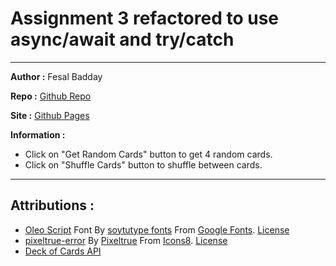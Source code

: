 # Assignment 3 refactored to use async/await and try/catch

---

**Author :** Fesal Badday

**Repo :** [Github Repo](https://github.com/FesalBadday/asynchronous-fetch)

**Site :** [Github Pages](https://FesalBadday.github.io/asynchronous-fetch)

**Information :**

 - Click on "Get Random Cards" button to get 4 random cards.
 - Click on "Shuffle Cards" button to shuffle between cards.

---

## Attributions :

- [Oleo Script](https://fonts.google.com/specimen/Oleo+Script#standard-styles) Font By [soytutype fonts](https://fonts.google.com/?query=soytutype+fonts) From [Google Fonts](https://fonts.google.com). [License](https://developers.google.com/fonts)
- [pixeltrue-error](https://icons8.com/illustrations/illustration/pixeltrue-error) By [Pixeltrue](https://www.pixeltrue.com/packs) From [Icons8](https://www.icons8.com). [License](https://www.icons8.com/license)
- [Deck of Cards API](https://deckofcardsapi.com)